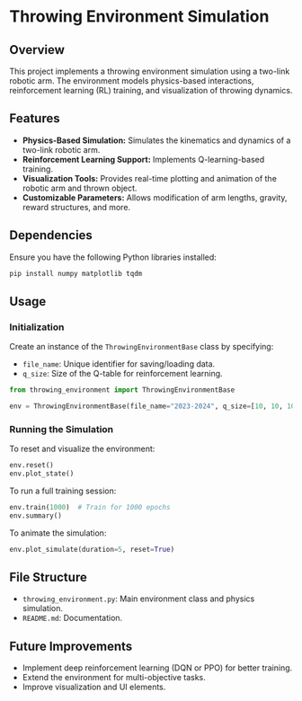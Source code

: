 # Throwing Environment Simulation

## Overview
This project implements a throwing environment simulation using a two-link robotic arm. The environment models physics-based interactions, reinforcement learning (RL) training, and visualization of throwing dynamics.

## Features
- **Physics-Based Simulation:** Simulates the kinematics and dynamics of a two-link robotic arm.
- **Reinforcement Learning Support:** Implements Q-learning-based training.
- **Visualization Tools:** Provides real-time plotting and animation of the robotic arm and thrown object.
- **Customizable Parameters:** Allows modification of arm lengths, gravity, reward structures, and more.

## Dependencies
Ensure you have the following Python libraries installed:

```bash
pip install numpy matplotlib tqdm
```

## Usage
### Initialization
Create an instance of the `ThrowingEnvironmentBase` class by specifying:
- `file_name`: Unique identifier for saving/loading data.
- `q_size`: Size of the Q-table for reinforcement learning.

```python
from throwing_environment import ThrowingEnvironmentBase

env = ThrowingEnvironmentBase(file_name="2023-2024", q_size=[10, 10, 10, 10])
```

### Running the Simulation
To reset and visualize the environment:

```python
env.reset()
env.plot_state()
```

To run a full training session:

```python
env.train(1000)  # Train for 1000 epochs
env.summary()
```

To animate the simulation:

```python
env.plot_simulate(duration=5, reset=True)
```

## File Structure
- `throwing_environment.py`: Main environment class and physics simulation.
- `README.md`: Documentation.

## Future Improvements
- Implement deep reinforcement learning (DQN or PPO) for better training.
- Extend the environment for multi-objective tasks.
- Improve visualization and UI elements.


